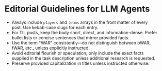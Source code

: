 # Editorial Guidelines for LLM Agents

- Always include `players` and `teams` arrays in the front matter of every post. Use kebab-case slugs for each entry.
- For TIL posts, keep the body short, direct, and information-dense. Prefer bullet lists or concise sentences that mirror provided facts.
- Use the term "WAR" consistently—do not distinguish between bWAR, fWAR, etc., unless explicitly instructed.
- Avoid editorial flourish or speculation; only include the exact facts supplied in the task description unless additional research is requested.
- Preserve provided capitalization in titles unless instructed otherwise.
